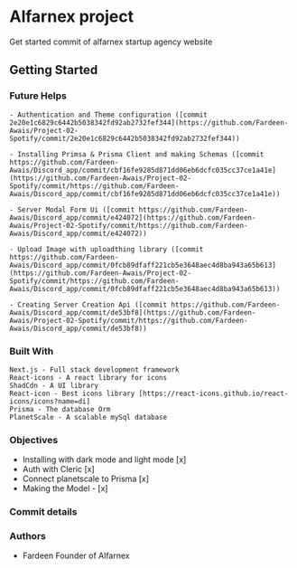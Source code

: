 # Alfarnex project
Get started commit of alfarnex startup agency website

## Getting Started

### Future Helps 

    - Authentication and Theme configuration ([commit 2e20e1c6829c6442b5038342fd92ab2732fef344](https://github.com/Fardeen-Awais/Project-02-Spotify/commit/2e20e1c6829c6442b5038342fd92ab2732fef344))

    - Installing Primsa & Prisma Client and making Schemas ([commit https://github.com/Fardeen-Awais/Discord_app/commit/cbf16fe9285d871dd06eb6dcfc035cc37ce1a41e](https://github.com/Fardeen-Awais/Project-02-Spotify/commit/https://github.com/Fardeen-Awais/Discord_app/commit/cbf16fe9285d871dd06eb6dcfc035cc37ce1a41e))

    - Server Modal Form Ui ([commit https://github.com/Fardeen-Awais/Discord_app/commit/e424072](https://github.com/Fardeen-Awais/Project-02-Spotify/commit/https://github.com/Fardeen-Awais/Discord_app/commit/e424072))

    - Upload Image with uploadthing library ([commit https://github.com/Fardeen-Awais/Discord_app/commit/0fcb89dfaff221cb5e3648aec4d8ba943a65b613](https://github.com/Fardeen-Awais/Project-02-Spotify/commit/https://github.com/Fardeen-Awais/Discord_app/commit/0fcb89dfaff221cb5e3648aec4d8ba943a65b613))

    - Creating Server Creation Api ([commit https://github.com/Fardeen-Awais/Discord_app/commit/de53bf8](https://github.com/Fardeen-Awais/Project-02-Spotify/commit/https://github.com/Fardeen-Awais/Discord_app/commit/de53bf8))


### Built With 

    Next.js - Full stack development framework 
    React-icons - A react library for icons
    ShadCdn - A UI library
    React-icon - Best icons library [https://react-icons.github.io/react-icons/icons?name=di]
    Prisma - The database Orm
    PlanetScale - A scalable mySql database

### Objectives 

- Installing with dark mode and light mode [x]
- Auth with Cleric [x]
- Connect planetscale to Prisma [x]
- Making the Model - [x]

### Commit details



### Authors
- Fardeen Founder of Alfarnex


